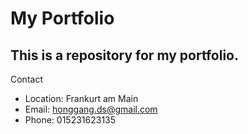 # My Portfolio
## This is a repository for my portfolio.
Contact
- Location: Frankurt am Main
- Email: honggang.ds@gmail.com
- Phone: 015231623135
